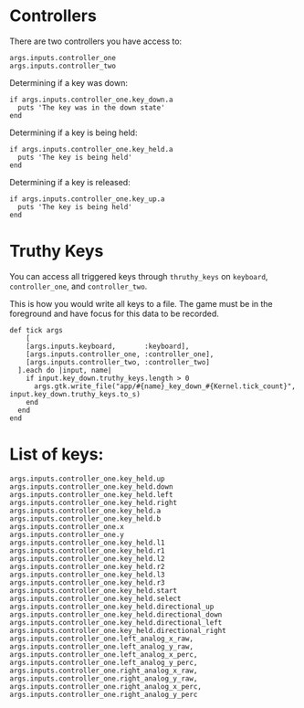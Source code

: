 # Controllers

There are two controllers you have access to:

```
args.inputs.controller_one
args.inputs.controller_two
```

Determining if a key was down:

```
if args.inputs.controller_one.key_down.a
  puts 'The key was in the down state'
end
```

Determining if a key is being held:

```
if args.inputs.controller_one.key_held.a
  puts 'The key is being held'
end
```

Determining if a key is released:

```
if args.inputs.controller_one.key_up.a
  puts 'The key is being held'
end
```

# Truthy Keys

You can access all triggered keys through `thruthy_keys` on `keyboard`, `controller_one`, and `controller_two`.

This is how you would write all keys to a file. The game must be in the foreground and have focus for this data
to be recorded.

```
def tick args
    [
    [args.inputs.keyboard,       :keyboard],
    [args.inputs.controller_one, :controller_one],
    [args.inputs.controller_two, :controller_two]
  ].each do |input, name|
    if input.key_down.truthy_keys.length > 0
      args.gtk.write_file("app/#{name}_key_down_#{Kernel.tick_count}", input.key_down.truthy_keys.to_s)
    end
  end
end
```

# List of keys:

```
args.inputs.controller_one.key_held.up
args.inputs.controller_one.key_held.down
args.inputs.controller_one.key_held.left
args.inputs.controller_one.key_held.right
args.inputs.controller_one.key_held.a
args.inputs.controller_one.key_held.b
args.inputs.controller_one.x
args.inputs.controller_one.y
args.inputs.controller_one.key_held.l1
args.inputs.controller_one.key_held.r1
args.inputs.controller_one.key_held.l2
args.inputs.controller_one.key_held.r2
args.inputs.controller_one.key_held.l3
args.inputs.controller_one.key_held.r3
args.inputs.controller_one.key_held.start
args.inputs.controller_one.key_held.select
args.inputs.controller_one.key_held.directional_up
args.inputs.controller_one.key_held.directional_down
args.inputs.controller_one.key_held.directional_left
args.inputs.controller_one.key_held.directional_right
args.inputs.controller_one.left_analog_x_raw,
args.inputs.controller_one.left_analog_y_raw,
args.inputs.controller_one.left_analog_x_perc,
args.inputs.controller_one.left_analog_y_perc,
args.inputs.controller_one.right_analog_x_raw,
args.inputs.controller_one.right_analog_y_raw,
args.inputs.controller_one.right_analog_x_perc,
args.inputs.controller_one.right_analog_y_perc
```
